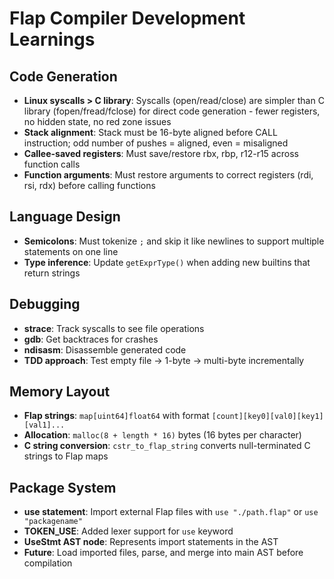 # Flap Compiler Development Learnings

## Code Generation

- **Linux syscalls > C library**: Syscalls (open/read/close) are simpler than C library (fopen/fread/fclose) for direct code generation - fewer registers, no hidden state, no red zone issues
- **Stack alignment**: Stack must be 16-byte aligned before CALL instruction; odd number of pushes = aligned, even = misaligned
- **Callee-saved registers**: Must save/restore rbx, rbp, r12-r15 across function calls
- **Function arguments**: Must restore arguments to correct registers (rdi, rsi, rdx) before calling functions

## Language Design

- **Semicolons**: Must tokenize `;` and skip it like newlines to support multiple statements on one line
- **Type inference**: Update `getExprType()` when adding new builtins that return strings

## Debugging

- **strace**: Track syscalls to see file operations
- **gdb**: Get backtraces for crashes
- **ndisasm**: Disassemble generated code
- **TDD approach**: Test empty file → 1-byte → multi-byte incrementally

## Memory Layout

- **Flap strings**: `map[uint64]float64` with format `[count][key0][val0][key1][val1]...`
- **Allocation**: `malloc(8 + length * 16)` bytes (16 bytes per character)
- **C string conversion**: `cstr_to_flap_string` converts null-terminated C strings to Flap maps

## Package System

- **use statement**: Import external Flap files with `use "./path.flap"` or `use "packagename"`
- **TOKEN_USE**: Added lexer support for `use` keyword
- **UseStmt AST node**: Represents import statements in the AST
- **Future**: Load imported files, parse, and merge into main AST before compilation
